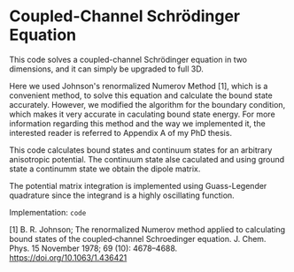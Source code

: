 # Coupled-Channel Schrödinger Equation

This code solves a coupled-channel Schrödinger equation in two dimensions, and it can simply be upgraded to full 3D.


Here we used Johnson's renormalized Numerov Method [1], which is a convenient method, to solve this equation and calculate the bound state accurately.
However, we modified the algorithm for the boundary condition, which makes it very accurate in caculating bound state energy. For more information regarding this method and the way we implemented it, the interested reader is referred to Appendix A of my PhD thesis.


This code calculates bound states and continuum states for an arbitrary anisotropic potential.
The continuum state alse caculated and using ground state a continumm state we obtain the dipole matrix.




The potential matrix integration is implemented using Guass-Legender quadrature since the integrand is a highly oscillating function.


Implementation:
``` code ```



[1] B. R. Johnson; The renormalized Numerov method applied to calculating bound states of the coupled‐channel Schroedinger equation. J. Chem. Phys. 15 November 1978; 69 (10): 4678–4688. https://doi.org/10.1063/1.436421
